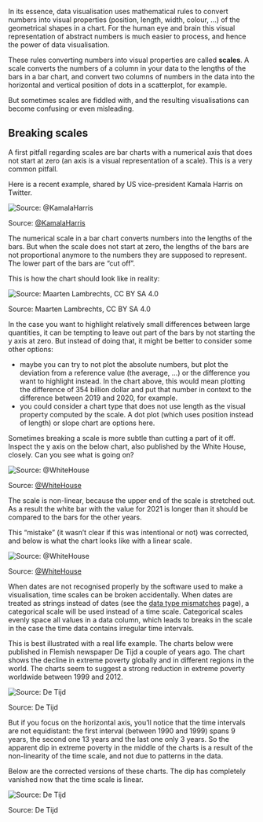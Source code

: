 In its essence, data visualisation uses mathematical rules to convert numbers into visual properties (position, length, width, colour, ...) of the geometrical shapes in a chart. For the human eye and brain this visual representation of abstract numbers is much easier to process, and hence the power of data visualisation.

These rules converting numbers into visual properties are called **scales**. A scale converts the numbers of a column in your data to the lengths of the bars in a bar chart, and convert two columns of numbers in the data into the horizontal and vertical position of dots in a scatterplot, for example.

But sometimes scales are fiddled with, and the resulting visualisations can become confusing or even misleading.

## Breaking scales

A first pitfall regarding scales are bar charts with a numerical axis that does not start at zero (an axis is a visual representation of a scale). This is a very common pitfall.

Here is a recent example, shared by US vice-president Kamala Harris on Twitter.

![Source: [@KamalaHarris](https://twitter.com/KamalaHarris/status/1510408494628941825)](Pitfalls%20in%20dataviz%20scales%20and%20proportions%20c55dba398451424aa684d319018f8380/biden-harris-bars.png)

Source: [@KamalaHarris](https://twitter.com/KamalaHarris/status/1510408494628941825)

The numerical scale in a bar chart converts numbers into the lengths of the bars. But when the scale does not start at zero, the lengths of the bars are not proportional anymore to the numbers they are supposed to represent. The lower part of the bars are “cut off”.

This is how the chart should look like in reality:

![Source: Maarten Lambrechts, CC BY SA 4.0](Pitfalls%20in%20dataviz%20scales%20and%20proportions%20c55dba398451424aa684d319018f8380/Artboard_12x.png)

Source: Maarten Lambrechts, CC BY SA 4.0

In the case you want to highlight relatively small differences between large quantities, it can be tempting to leave out part of the bars by not starting the y axis at zero. But instead of doing that, it might be better to consider some other options:

- maybe you can try to not plot the absolute numbers, but plot the deviation from a reference value (the average, ...) or the difference you want to highlight instead. In the chart above, this would mean plotting the difference of 354 billion dollar and put that number in context to the difference between 2019 and 2020, for example.
- you could consider a chart type that does not use length as the visual property computed by the scale. A dot plot (which uses position instead of length) or slope chart are options here.

Sometimes breaking a scale is more subtle than cutting a part of it off. Inspect the y axis on the below chart, also published by the White House, closely. Can you see what is going on?

![Source: [@WhiteHouse](https://twitter.com/WhiteHouse/status/1486709480351952901)](Pitfalls%20in%20dataviz%20scales%20and%20proportions%20c55dba398451424aa684d319018f8380/economic-growth-white-house.jpg)

Source: [@WhiteHouse](https://twitter.com/WhiteHouse/status/1486709480351952901)

The scale is non-linear, because the upper end of the scale is stretched out. As a result the white bar with the value for 2021 is longer than it should be compared to the bars for the other years.

This “mistake” (it wasn’t clear if this was intentional or not) was corrected, and below is what the chart looks like with a linear scale.

![Source: [@WhiteHouse](https://twitter.com/WhiteHouse/status/1486709480351952901) ](Pitfalls%20in%20dataviz%20scales%20and%20proportions%20c55dba398451424aa684d319018f8380/economic-growth-white-house-corrected.jpg)

Source: [@WhiteHouse](https://twitter.com/WhiteHouse/status/1486709480351952901) 

When dates are not recognised properly by the software used to make a visualisation, time scales can be broken accidentally. When dates are treated as strings instead of dates (see the <span class='internal-link'>[data type mismatches](data-type-mismatches)</span> page), a categorical scale will be used instead of a time scale. Categorical scales evenly space all values in a data column, which leads to breaks in the scale in the case the time data contains irregular time intervals.

This is best illustrated with a real life example. The charts below were published in Flemish newspaper De Tijd a couple of years ago. The chart shows the decline in extreme poverty globally and in different regions in the world. The charts seem to suggest a strong reduction in extreme poverty worldwide between 1999 and 2012.

![Source: De Tijd](Pitfalls%20in%20dataviz%20scales%20and%20proportions%20c55dba398451424aa684d319018f8380/armoede_MFNgraph_TIJD_06102015_ipadgraph.jpg)

Source: De Tijd

But if you focus on the horizontal axis, you’ll notice that the time intervals are not equidistant: the first interval (between 1990 and 1999) spans 9 years, the second one 13 years and the last one only 3 years. So the apparent dip in extreme poverty in the middle of the charts is a result of the non-linearity of the time scale, and not due to patterns in the data.

Below are the corrected versions of these charts. The dip has completely vanished now that the time scale is linear.

![Source: De Tijd](Pitfalls%20in%20dataviz%20scales%20and%20proportions%20c55dba398451424aa684d319018f8380/armoede_correctie2_MFNgraph_TIJD_061020151.jpg)

Source: De Tijd